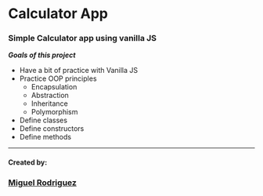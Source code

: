 # Calculator App

### Simple Calculator app using vanilla JS

***Goals of this project***
 
 * Have a bit of practice with Vanilla JS
 * Practice OOP principles
    * Encapsulation
    * Abstraction
    * Inheritance
    * Polymorphism
 * Define classes
 * Define constructors
 * Define methods

 ***

 #### Created by:
 ### <a href="https://www.linkedin.com/feed/">Miguel Rodriguez</a>